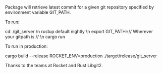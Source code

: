 Package will retrieve latest commit for a given git repository specified by
environment variable GIT_PATH.

To run:

cd ./git_server \n
rustup default nightly \n
export GIT_PATH=// Wherever your gitpath is // \n
cargo run

To run in production:

cargo build --release
ROCKET_ENV=production ./target/release/git_server

Thanks to the teams at Rocket and Rust Libgit2.
